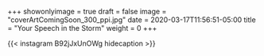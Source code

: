 +++
showonlyimage = true
draft = false
image = "coverArtComingSoon_300_ppi.jpg"
date = 2020-03-17T11:56:51-05:00
title = "Your Speech in the Storm"
weight = 0
+++


{{< instagram B92jJxUnOWg hidecaption >}}